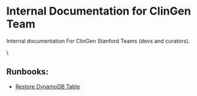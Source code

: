 # Internal Documentation for ClinGen Team

Internal documentation For ClinGen Stanford Teams (devs and curators).

\


## Runbooks:

* [Restore DynamoDB Table](runbooks/dynamodb-restore.md)
